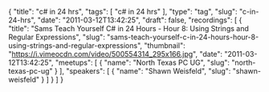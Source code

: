 {
  "title": "c# in 24 hrs",
  "tags": [
    "c# in 24 hrs"
  ],
  "type": "tag",
  "slug": "c-in-24-hrs",
  "date": "2011-03-12T13:42:25",
  "draft": false,
  "recordings": [
    {
      "title": "Sams Teach Yourself C# in 24 Hours - Hour 8: Using Strings and Regular Expressions",
      "slug": "sams-teach-yourself-c-in-24-hours-hour-8-using-strings-and-regular-expressions",
      "thumbnail": "https://i.vimeocdn.com/video/500554314_295x166.jpg",
      "date": "2011-03-12T13:42:25",
      "meetups": [
        {
          "name": "North Texas PC UG",
          "slug": "north-texas-pc-ug"
        }
      ],
      "speakers": [
        {
          "name": "Shawn Weisfeld",
          "slug": "shawn-weisfeld"
        }
      ]
    }
  ]
}